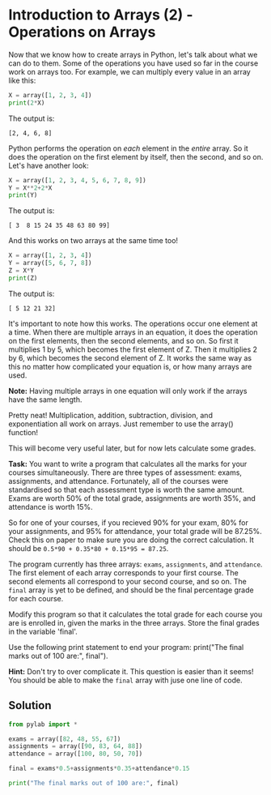 # Introduction to Arrays (2) - Operations on Arrays

Now that we know how to create arrays in Python, let's talk about what we can do to them. Some of the operations you have used so far in the course work on arrays too. For example, we can multiply every value in an array like this:

```python
X = array([1, 2, 3, 4])
print(2*X)
```

The output is:

```
[2, 4, 6, 8]
```

Python performs the operation on *each* element in the *entire* array. So it does the operation on the first element by itself, then the second, and so on. Let's have another look:

```python
X = array([1, 2, 3, 4, 5, 6, 7, 8, 9])
Y = X**2+2*X
print(Y)
```

The output is:

```
[ 3  8 15 24 35 48 63 80 99]
```

And this works on two arrays at the same time too!

```python
X = array([1, 2, 3, 4])
Y = array([5, 6, 7, 8])
Z = X*Y
print(Z)
```

The output is:

```
[ 5 12 21 32]
```

It's important to note how this works. The operations occur one element at a time. When there are multiple arrays in an equation, it does the operation on the first elements, then the second elements, and so on. So first it multiplies 1 by 5, which becomes the first element of Z. Then it multiplies 2 by 6, which becomes the second element of Z. It works the same way as this no matter how complicated your equation is, or how many arrays are used.

**Note:** Having multiple arrays in one equation will only work if the arrays have the same length. 

Pretty neat! Multiplication, addition, subtraction, division, and exponentiation all work on arrays. Just remember to use the array() function!

This will become very useful later, but for now lets calculate some grades.

**Task:** You want to write a program that calculates all the marks for your courses simultaneously. There are three types of assessment: exams, assignments, and attendance. Fortunately, all of the courses were standardised so that each assessment type is worth the same amount. Exams are worth 50% of the total grade, assignments are worth 35%, and attendance is worth 15%. 

So for one of your courses, if you recieved 90% for your exam, 80% for your assignments, and 95% for attendance, your total grade will be 87.25%. Check this on paper to make sure you are doing the correct calculation. It should be `0.5*90 + 0.35*80 + 0.15*95 = 87.25`.

The program currently has three arrays: `exams`, `assignments`, and `attendance`. The first element of each array corresponds to your first course. The second elements all correspond to your second course, and so on. The `final` array is yet to be defined, and should be the final percentage grade for each course. 

Modify this program so that it calculates the total grade for each course you are is enrolled in, given the marks in the three arrays. Store the final grades in the variable 'final'.

Use the following print statement to end your program: print("The final marks out of 100 are:", final").

**Hint:** Don't try to over complicate it. This question is easier than it seems! You should be able to make the `final` array with juse one line of code.



## Solution
```python
from pylab import *

exams = array([82, 48, 55, 67])
assignments = array([90, 83, 64, 88])
attendance = array([100, 80, 50, 70])

final = exams*0.5+assignments*0.35+attendance*0.15

print("The final marks out of 100 are:", final)
```

